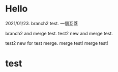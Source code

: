 # Hello

2021/01/23.
branch2 test.
一個互蓋

branch2 and merge test.
test2 new and merge test.

test2 new for test merge.
merge test! merge test!

# test
